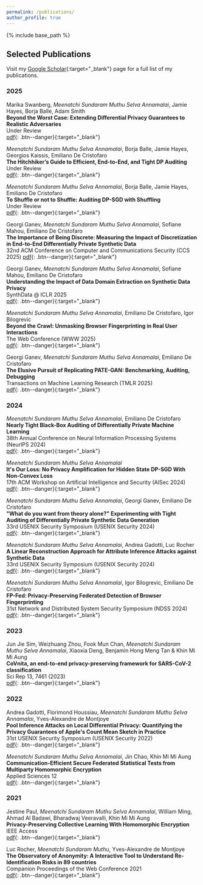 ```yaml
---
permalink: /publications/
author_profile: true
---
```


{% include base_path %}

## Selected Publications

Visit my [Google Scholar](https://scholar.google.com/citations?user=zYVEyL4AAAAJ&hl=en){:target="_blank"} page for a full list of my publications.

### 2025

Marika Swanberg, *Meenatchi Sundaram Muthu Selva Annamalai*, Jamie Hayes, Borja Balle, Adam Smith  
**Beyond the Worst Case: Extending Differential Privacy Guarantees to Realistic Adversaries**  
Under Review  
[pdf](https://arxiv.org/pdf/2507.08158){: .btn--danger}{:target="_blank"}  

*Meenatchi Sundaram Muthu Selva Annamalai*, Borja Balle, Jamie Hayes, Georgios Kaissis, Emiliano De Cristofaro  
**The Hitchhiker’s Guide to Efficient, End-to-End, and Tight DP Auditing**  
Under Review  
[pdf](https://www.arxiv.org/pdf/2506.16666){: .btn--danger}{:target="_blank"}  

*Meenatchi Sundaram Muthu Selva Annamalai*, Borja Balle, Jamie Hayes, Emiliano De Cristofaro  
**To Shuffle or not to Shuffle: Auditing DP-SGD with Shuffling**  
Under Review  
[pdf](https://arxiv.org/abs/2411.10614){: .btn--danger}{:target="_blank"}  

Georgi Ganev, *Meenatchi Sundaram Muthu Selva Annamalai*, Sofiane Mahou, Emiliano De Cristofaro  
**The Importance of Being Discrete: Measuring the Impact of Discretization in End-to-End Differentially Private Synthetic Data**  
32nd ACM Conference on Computer and Communications Security (CCS 2025)
[pdf](https://arxiv.org/pdf/2504.06923){: .btn--danger}{:target="_blank"}  

Georgi Ganev, *Meenatchi Sundaram Muthu Selva Annamalai*, Sofiane Mahou, Emiliano De Cristofaro  
**Understanding the Impact of Data Domain Extraction on Synthetic Data Privacy**  
SynthData @ ICLR 2025  
[pdf](https://www.arxiv.org/pdf/2504.08254){: .btn--danger}{:target="_blank"}  

*Meenatchi Sundaram Muthu Selva Annamalai*, Emiliano De Cristofaro, Igor Bilogrevic  
**Beyond the Crawl: Unmasking Browser Fingerprinting in Real User Interactions**  
The Web Conference (WWW 2025)  
[pdf](https://arxiv.org/abs/2502.01608){: .btn--danger}{:target="_blank"}  

Georgi Ganev, *Meenatchi Sundaram Muthu Selva Annamalai*, Emiliano De Cristofaro  
**The Elusive Pursuit of Replicating PATE-GAN: Benchmarking, Auditing, Debugging**  
Transactions on Machine Learning Research (TMLR 2025)  
[pdf](https://openreview.net/pdf?id=wcxrJcJ7vq){: .btn--danger}{:target="_blank"}  

### 2024

*Meenatchi Sundaram Muthu Selva Annamalai*, Emiliano De Cristofaro  
**Nearly Tight Black-Box Auditing of Differentially Private Machine Learning**  
38th Annual Conference on Neural Information Processing Systems (NeurIPS 2024)  
[pdf](https://openreview.net/pdf/4b8080bdff94b173112c6cc0c6042066baef4b32.pdf){: .btn--danger}{:target="_blank"}  

*Meenatchi Sundaram Muthu Selva Annamalai*  
**It's Our Loss: No Privacy Amplification for Hidden State DP-SGD With Non-Convex Loss**  
17th ACM Workshop on Artificial Intelligence and Security (AISec 2024)  
[pdf](https://dl.acm.org/doi/10.1145/3689932.3694767){: .btn--danger}{:target="_blank"}  

*Meenatchi Sundaram Muthu Selva Annamalai*, Georgi Ganev, Emiliano De Cristofaro  
**"What do you want from theory alone?" Experimenting with Tight Auditing of Differentially Private Synthetic Data Generation**  
33rd USENIX Security Symposium (USENIX Security 2024)  
[pdf](https://www.usenix.org/system/files/usenixsecurity24-annamalai-theory.pdf){: .btn--danger}{:target="_blank"}  

*Meenatchi Sundaram Muthu Selva Annamalai*, Andrea Gadotti, Luc Rocher  
**A Linear Reconstruction Approach for Attribute Inference Attacks against Synthetic Data**  
33rd USENIX Security Symposium (USENIX Security 2024)  
[pdf](https://www.usenix.org/system/files/usenixsecurity24-annamalai-linear.pdf){: .btn--danger}{:target="_blank"}  

*Meenatchi Sundaram Muthu Selva Annamalai*, Igor Bilogrevic, Emiliano De Cristofaro  
**FP-Fed: Privacy-Preserving Federated Detection of Browser Fingerprinting**  
31st Network and Distributed System Security Symposium (NDSS 2024)  
[pdf](https://www.ndss-symposium.org/wp-content/uploads/2024-360-paper.pdf){: .btn--danger}{:target="_blank"}  

### 2023

Jun Jie Sim, Weizhuang Zhou, Fook Mun Chan, *Meenatchi Sundaram Muthu Selva Annamalai*, Xiaoxia Deng, Benjamin Hong Meng Tan & Khin Mi Mi Aung  
**CoVnita, an end-to-end privacy-preserving framework for SARS-CoV-2 classification**  
Sci Rep 13, 7461 (2023)  
[pdf](https://www.nature.com/articles/s41598-023-34535-8){: .btn--danger}{:target="_blank"}  

### 2022

Andrea Gadotti, Florimond Houssiau, *Meenatchi Sundaram Muthu Selva Annamalai*, Yves-Alexandre de Montjoye  
**Pool Inference Attacks on Local Differential Privacy: Quantifying the Privacy Guarantees of Apple's Count Mean Sketch in Practice**  
31st USENIX Security Symposium (USENIX Security 2022)  
[pdf](https://www.usenix.org/system/files/sec22-gadotti_1.pdf){: .btn--danger}{:target="_blank"}  

*Meenatchi Sundaram Muthu Selva Annamalai*, Jin Chao, Khin Mi Mi Aung  
**Communication-Efficient Secure Federated Statistical Tests from Multiparty Homomorphic Encryption**  
Applied Sciences 12  
[pdf](https://www.mdpi.com/2076-3417/12/22/11462/pdf){: .btn--danger}{:target="_blank"}

### 2021

Jestine Paul, *Meenatchi Sundaram Muthu Selva Annamalai*, William Ming, Ahmad Al Badawi, Bharadwaj Veeravalli, Khin Mi Mi Aung  
**Privacy-Preserving Collective Learning With Homomorphic Encryption**  
IEEE Access  
[pdf](https://ieeexplore.ieee.org/stamp/stamp.jsp?arnumber=9543673){: .btn--danger}{:target="_blank"}  

Luc Rocher, *Meenatchi Sundaram Muthu*, Yves-Alexandre de Montjoye  
**The Observatory of Anonymity: A Interactive Tool to Understand Re-Identification Risks in 89 countries**  
Companion Proceedings of the Web Conference 2021  
[pdf](https://spiral.imperial.ac.uk/bitstream/10044/1/89328/2/www-observatory-final.pdf){: .btn--danger}{:target="_blank"}  